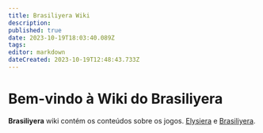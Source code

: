```yaml
---
title: Brasiliyera Wiki
description: 
published: true
date: 2023-10-19T18:03:40.089Z
tags: 
editor: markdown
dateCreated: 2023-10-19T12:48:43.733Z
---
```


# Bem-vindo à Wiki do Brasiliyera

**Brasiliyera** wiki contém os conteúdos sobre os jogos. [Elysiera](https://elysiera.com) e [Brasiliyera](https://brasiliyera.com).